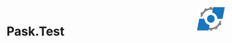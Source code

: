 <img src="https://raw.githubusercontent.com/lsgroi/Pask/master/Pask.png" align="right"/>

# Pask.Test